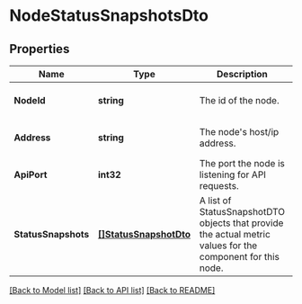 # NodeStatusSnapshotsDto

## Properties
Name | Type | Description | Notes
------------ | ------------- | ------------- | -------------
**NodeId** | **string** | The id of the node. | [optional] [default to null]
**Address** | **string** | The node&#39;s host/ip address. | [optional] [default to null]
**ApiPort** | **int32** | The port the node is listening for API requests. | [optional] [default to null]
**StatusSnapshots** | [**[]StatusSnapshotDto**](StatusSnapshotDTO.md) | A list of StatusSnapshotDTO objects that provide the actual metric values for the component for this node. | [optional] [default to null]

[[Back to Model list]](../pkg/nifi/README.md#documentation-for-models) [[Back to API list]](../pkg/nifi/README.md#documentation-for-api-endpoints) [[Back to README]](../pkg/nifi/README.md)


